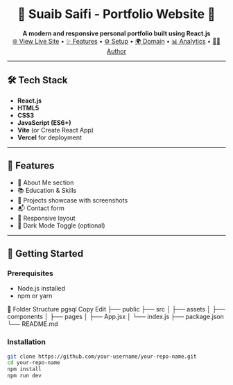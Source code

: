 <h1 align="center">🌟 Suaib Saifi - Portfolio Website 🌟</h1>
<p align="center">
  <b>A modern and responsive personal portfolio built using React.js</b><br/>
  <a href="https://my-portfolio-two-phi-39.vercel.app" target="_blank">🌐 View Live Site</a> •
  <a href="#-features">✨ Features</a> •
  <a href="#-getting-started">⚙️ Setup</a> •
  <a href="#-custom-domain-setup">🌍 Domain</a> •
  <a href="#-google-analytics-integration">📊 Analytics</a> •
  <a href="#-author">👨‍💻 Author</a>
</p>

---

## 🛠️ Tech Stack

- **React.js**
- **HTML5**
- **CSS3**
- **JavaScript (ES6+)**
- **Vite** (or Create React App)
- **Vercel** for deployment

---

## 📸 Features

- 🧑 About Me section  
- 📚 Education & Skills  
- 💼 Projects showcase with screenshots  
- 📬 Contact form  
- 🎨 Responsive layout  
- 🌙 Dark Mode Toggle (optional)

---

## 🚀 Getting Started

### Prerequisites

- Node.js installed
- npm or yarn

🧾 Folder Structure
pgsql
Copy
Edit
├── public
├── src
│   ├── assets
│   ├── components
│   ├── pages
│   ├── App.jsx
│   └── index.js
├── package.json
└── README.md

### Installation

```bash
git clone https://github.com/your-username/your-repo-name.git
cd your-repo-name
npm install
npm run dev

